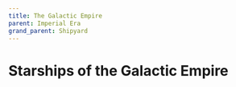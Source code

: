 ```yaml
---
title: The Galactic Empire
parent: Imperial Era
grand_parent: Shipyard
---
```


# Starships of the Galactic Empire
